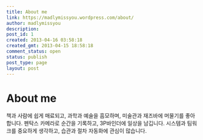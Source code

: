 ```yaml
---
title: About me
link: https://madlymissyou.wordpress.com/about/
author: madlymissyou
description: 
post_id: 1
created: 2013-04-16 03:58:18
created_gmt: 2013-04-15 18:58:18
comment_status: open
status: publish
post_type: page
layout: post
---
```


# About me

책과 사람에 쉽게 매료되고, 과학과 예술을 흠모하며, 미술관과 재즈바에 머물기를 좋아합니다. 펜탁스 카메라로 순간을 기록하고, 3P바인더에 일상을 남깁니다. 시스템과 팀워크를 중요하게 생각하고, 습관과 절차 자동화에 관심이 많습니다.